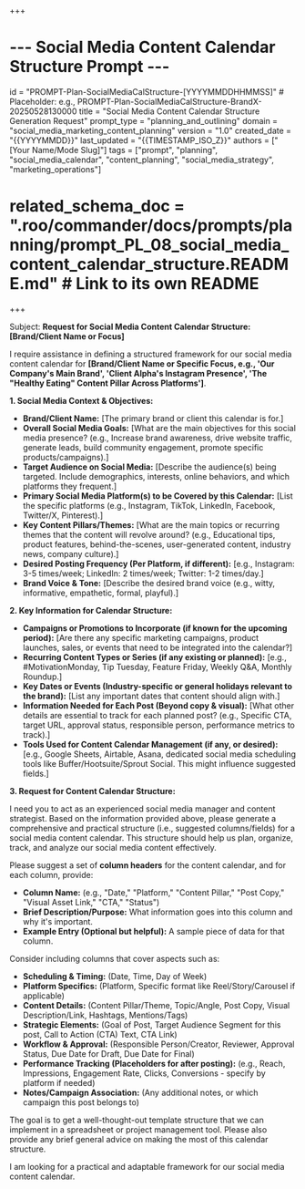 +++
# --- Social Media Content Calendar Structure Prompt ---
id = "PROMPT-Plan-SocialMediaCalStructure-[YYYYMMDDHHMMSS]" # Placeholder: e.g., PROMPT-Plan-SocialMediaCalStructure-BrandX-20250528130000
title = "Social Media Content Calendar Structure Generation Request"
prompt_type = "planning_and_outlining"
domain = "social_media_marketing_content_planning"
version = "1.0"
created_date = "{{YYYYMMDD}}"
last_updated = "{{TIMESTAMP_ISO_Z}}"
authors = ["[Your Name/Mode Slug]"]
tags = ["prompt", "planning", "social_media_calendar", "content_planning", "social_media_strategy", "marketing_operations"]
# related_schema_doc = ".roo/commander/docs/prompts/planning/prompt_PL_08_social_media_content_calendar_structure.README.md" # Link to its own README
+++

Subject: **Request for Social Media Content Calendar Structure: [Brand/Client Name or Focus]**

I require assistance in defining a structured framework for our social media content calendar for **[Brand/Client Name or Specific Focus, e.g., 'Our Company's Main Brand', 'Client Alpha's Instagram Presence', 'The "Healthy Eating" Content Pillar Across Platforms']**.

**1. Social Media Context & Objectives:**
   *   **Brand/Client Name:** [The primary brand or client this calendar is for.]
   *   **Overall Social Media Goals:** [What are the main objectives for this social media presence? (e.g., Increase brand awareness, drive website traffic, generate leads, build community engagement, promote specific products/campaigns).]
   *   **Target Audience on Social Media:** [Describe the audience(s) being targeted. Include demographics, interests, online behaviors, and which platforms they frequent.]
   *   **Primary Social Media Platform(s) to be Covered by this Calendar:** [List the specific platforms (e.g., Instagram, TikTok, LinkedIn, Facebook, Twitter/X, Pinterest).]
   *   **Key Content Pillars/Themes:** [What are the main topics or recurring themes that the content will revolve around? (e.g., Educational tips, product features, behind-the-scenes, user-generated content, industry news, company culture).]
   *   **Desired Posting Frequency (Per Platform, if different):** [e.g., Instagram: 3-5 times/week; LinkedIn: 2 times/week; Twitter: 1-2 times/day.]
   *   **Brand Voice & Tone:** [Describe the desired brand voice (e.g., witty, informative, empathetic, formal, playful).]

**2. Key Information for Calendar Structure:**
   *   **Campaigns or Promotions to Incorporate (if known for the upcoming period):** [Are there any specific marketing campaigns, product launches, sales, or events that need to be integrated into the calendar?]
   *   **Recurring Content Types or Series (if any existing or planned):** [e.g., #MotivationMonday, Tip Tuesday, Feature Friday, Weekly Q&A, Monthly Roundup.]
   *   **Key Dates or Events (Industry-specific or general holidays relevant to the brand):** [List any important dates that content should align with.]
   *   **Information Needed for Each Post (Beyond copy & visual):** [What other details are essential to track for each planned post? (e.g., Specific CTA, target URL, approval status, responsible person, performance metrics to track).]
   *   **Tools Used for Content Calendar Management (if any, or desired):** [e.g., Google Sheets, Airtable, Asana, dedicated social media scheduling tools like Buffer/Hootsuite/Sprout Social. This might influence suggested fields.]

**3. Request for Content Calendar Structure:**

I need you to act as an experienced social media manager and content strategist. Based on the information provided above, please generate a comprehensive and practical structure (i.e., suggested columns/fields) for a social media content calendar. This structure should help us plan, organize, track, and analyze our social media content effectively.

Please suggest a set of **column headers** for the content calendar, and for each column, provide:
*   **Column Name:** (e.g., "Date," "Platform," "Content Pillar," "Post Copy," "Visual Asset Link," "CTA," "Status")
*   **Brief Description/Purpose:** What information goes into this column and why it's important.
*   **Example Entry (Optional but helpful):** A sample piece of data for that column.

Consider including columns that cover aspects such as:

*   **Scheduling & Timing:** (Date, Time, Day of Week)
*   **Platform Specifics:** (Platform, Specific format like Reel/Story/Carousel if applicable)
*   **Content Details:** (Content Pillar/Theme, Topic/Angle, Post Copy, Visual Description/Link, Hashtags, Mentions/Tags)
*   **Strategic Elements:** (Goal of Post, Target Audience Segment for this post, Call to Action (CTA) Text, CTA Link)
*   **Workflow & Approval:** (Responsible Person/Creator, Reviewer, Approval Status, Due Date for Draft, Due Date for Final)
*   **Performance Tracking (Placeholders for after posting):** (e.g., Reach, Impressions, Engagement Rate, Clicks, Conversions - specify by platform if needed)
*   **Notes/Campaign Association:** (Any additional notes, or which campaign this post belongs to)

The goal is to get a well-thought-out template structure that we can implement in a spreadsheet or project management tool. Please also provide any brief general advice on making the most of this calendar structure.

I am looking for a practical and adaptable framework for our social media content calendar.